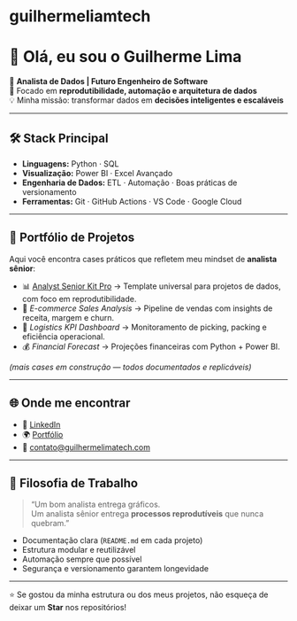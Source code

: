 # guilhermeliamtech
# 👋 Olá, eu sou o Guilherme Lima  

🚀 **Analista de Dados | Futuro Engenheiro de Software**  
🎯 Focado em **reprodutibilidade, automação e arquitetura de dados**  
💡 Minha missão: transformar dados em **decisões inteligentes e escaláveis**  

---

## 🛠️ Stack Principal
- **Linguagens:** Python · SQL  
- **Visualização:** Power BI · Excel Avançado  
- **Engenharia de Dados:** ETL · Automação · Boas práticas de versionamento  
- **Ferramentas:** Git · GitHub Actions · VS Code · Google Cloud  

---

## 📂 Portfólio de Projetos
Aqui você encontra cases práticos que refletem meu mindset de **analista sênior**:

- 📊 [Analyst Senior Kit Pro](https://github.com/guilhermelima/Analyst_Senior_Kit_Pro) → Template universal para projetos de dados, com foco em reprodutibilidade.  
- 🛒 *E-commerce Sales Analysis* → Pipeline de vendas com insights de receita, margem e churn.  
- 🚚 *Logistics KPI Dashboard* → Monitoramento de picking, packing e eficiência operacional.  
- 💰 *Financial Forecast* → Projeções financeiras com Python + Power BI.  

*(mais cases em construção — todos documentados e replicáveis)*  

---

## 🌐 Onde me encontrar
- 💼 [LinkedIn](https://linkedin.com/in/guilhermelima)  
- 🌍 [Portfólio](https://guilhermelimatech.com)  
- 📧 contato@guilhermelimatech.com  

---

## 📌 Filosofia de Trabalho
> “Um bom analista entrega gráficos.  
> Um analista sênior entrega **processos reprodutíveis** que nunca quebram.”  

- Documentação clara (`README.md` em cada projeto)  
- Estrutura modular e reutilizável  
- Automação sempre que possível  
- Segurança e versionamento garantem longevidade  

---

⭐ Se gostou da minha estrutura ou dos meus projetos, não esqueça de deixar um **Star** nos repositórios!
